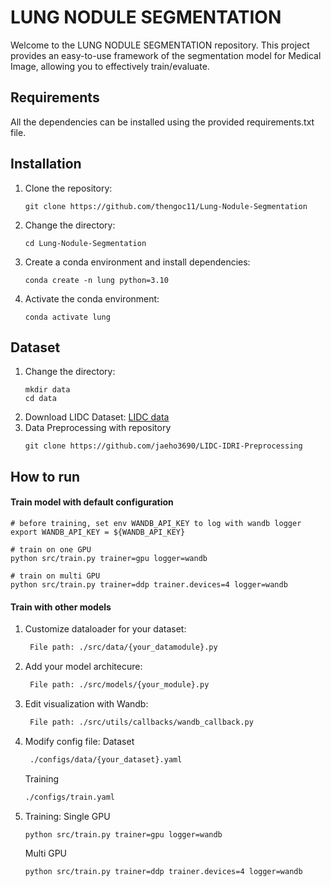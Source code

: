 
# LUNG NODULE SEGMENTATION
Welcome to the LUNG NODULE SEGMENTATION repository. This project provides an easy-to-use framework of the segmentation model for Medical Image, allowing you to effectively train/evaluate.

## Requirements
All the dependencies can be installed using the provided requirements.txt file.
## Installation
1. Clone the repository:
   ```
   git clone https://github.com/thengoc11/Lung-Nodule-Segmentation
   ```
2. Change the directory:
   ```
   cd Lung-Nodule-Segmentation
   ```
3. Create a conda environment and install dependencies:
   ```
   conda create -n lung python=3.10
   ```
4. Activate the conda environment:
   ```
   conda activate lung
   ```
## Dataset
1. Change the directory:
   ```
   mkdir data
   cd data
   ```
2. Download LIDC Dataset:
   [LIDC data](https://wiki.cancerimagingarchive.net/pages/viewpage.action?pageId=1966254&fbclid=IwAR1vDkrpq0IJN8KwPT2Fft1GJ4bFPiMqXp4p08eEfOaUYofS-88pnNF_Z7g)
4. Data Preprocessing with repository
   ```
   git clone https://github.com/jaeho3690/LIDC-IDRI-Preprocessing
   ```
   
## How to run

#### Train model with default configuration

```
# before training, set env WANDB_API_KEY to log with wandb logger
export WANDB_API_KEY = ${WANDB_API_KEY}

# train on one GPU
python src/train.py trainer=gpu logger=wandb

# train on multi GPU
python src/train.py trainer=ddp trainer.devices=4 logger=wandb
```
#### Train with other models

1. Customize dataloader for your dataset:
   ```bash
    File path: ./src/data/{your_datamodule}.py
   ```
2. Add your model architecure:
   ```bash
    File path: ./src/models/{your_module}.py
   ```
3. Edit visualization with Wandb:
   ```bash
    File path: ./src/utils/callbacks/wandb_callback.py
   ```
4. Modify config file:
   Dataset
   ```bash
    ./configs/data/{your_dataset}.yaml
   ```
   Training
      ```bash
      ./configs/train.yaml
      ```
5. Training:
    Single GPU
    ```bash
    python src/train.py trainer=gpu logger=wandb
    ```
    
   Multi GPU
    ```bash
    python src/train.py trainer=ddp trainer.devices=4 logger=wandb
    ```
        



